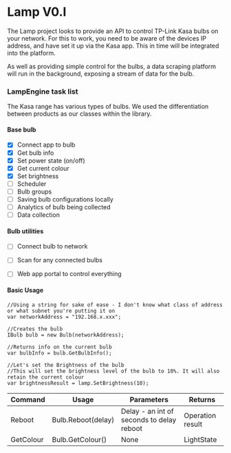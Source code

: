 # Lamp V0.I
The Lamp project looks to provide an API to control TP-Link Kasa bulbs on your network. For this to work, you need to be aware of the devices IP address, and have set it up via the Kasa app. This in time will be integrated into the platform.

As well as providing simple control for the bulbs, a data scraping platform will run in the background, exposing a stream of data for the bulb. 

### LampEngine task list
The Kasa range has various types of bulbs. We used the differentiation between products as our classes within the library.  
#### Base bulb
- [x] Connect app to bulb
- [x] Get bulb info
- [x] Set power state (on/off)
- [x] Get current colour
- [x] Set brightness
- [ ] Scheduler
- [ ] Bulb groups
- [ ] Saving bulb configurations locally
- [ ] Analytics of bulb being collected
- [ ] Data collection

#### Bulb utilities
- [ ] Connect bulb to network
- [ ] Scan for any connected bulbs
- [ ] Web app portal to control everything


#### Basic Usage
```CSharp
//Using a string for sake of ease - I don't know what class of address or what subnet you're putting it on
var networkAddress = "192.168.x.xxx";

//Creates the bulb
IBulb bulb = new Bulb(networkAddress);

//Returns info on the current bulb
var bulbInfo = bulb.GetBulbInfo();

//Let's set the Brightness of the bulb
//This will set the brightness level of the bulb to 10%. It will also retain the current colour
var brightnessResult = lamp.SetBrightness(10);
```

Command | Usage | Parameters |  Returns
--------|-------|------------|----------
Reboot  | Bulb.Reboot(delay) | Delay - an int of seconds to delay reboot | Operation result
GetColour |Bulb.GetColour() | None |LightState
